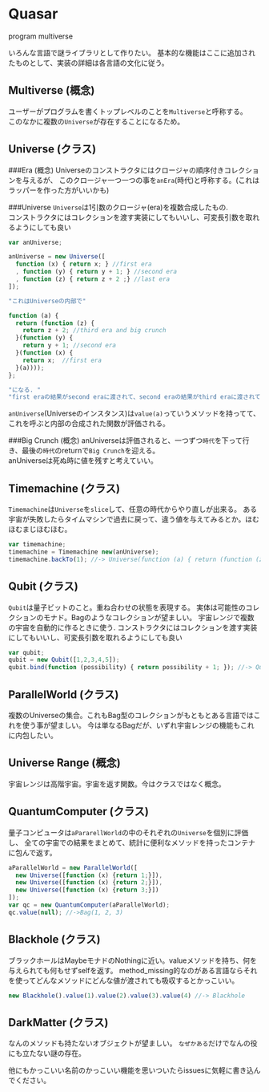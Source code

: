 Quasar
=========

program multiverse

いろんな言語で謎ライブラリとして作りたい。
基本的な機能はここに追加されたものとして、実装の詳細は各言語の文化に従う。

Multiverse (概念)
-----------------
ユーザーがプログラムを書くトップレベルのことを`Multiverse`と呼称する。  
このなかに複数の`Universe`が存在することになるため。


Universe (クラス)
-----------------

###Era (概念)
Universeのコンストラクタにはクロージャの順序付きコレクションを与えるが、
このクロージャ一つ一つの事を`anEra`(時代)と呼称する。(これはラッパーを作った方がいいかも)

###Universe 
`Universe`は1引数のクロージャ(era)を複数合成したもの.   
コンストラクタにはコレクションを渡す実装にしてもいいし、可変長引数を取れるようにしても良い

```javascript
var anUniverse;

anUniverse = new Universe([
  function (x) { return x; } //first era
  , function (y) { return y + 1; } //second era
  , function (z) { return z + 2 ;} //last era
]);

"これはUniverseの内部で"

function (a) {
  return (function (z) {
    return z + 2; //third era and big crunch
  }(function (y) {
    return y + 1; //second era
  }(function (x) {
    return x;  //first era
  }(a))));
};

"になる. "
"first eraの結果がsecond eraに渡されて、second eraの結果がthird eraに渡されて..."
```

`anUniverse`(Universeのインスタンス)は`value(a)`っていうメソッドを持ってて、これを呼ぶと内部の合成された関数が評価される。

###Big Crunch (概念)
anUniverseは評価されると、一つずつ`時代`を下って行き、最後の`時代`のreturnで`Big Crunch`を迎える。  
anUniverseは死ぬ時に値を残すと考えていい。

Timemachine (クラス)
--------------------
`Timemachine`は`Universe`を`slice`して、任意の時代からやり直しが出来る。
ある宇宙が失敗したらタイムマシンで過去に戻って、違う値を与えてみるとか。ほむほむまじほむほむ。

```javascript
var timemachine;
timemachine = Timemachine new(anUniverse);
timemachine.backTo(1); //-> Universe(function (a) { return (function (z) { return z + 2; }(function () { return y+1 }(a))); })
```

Qubit (クラス)
--------------
`Qubit`は量子ビットのこと。重ね合わせの状態を表現する。
実体は可能性のコレクションのモナド。Bagのようなコレクションが望ましい。
宇宙レンジで複数の宇宙を自動的に作るときに使う.
コンストラクタにはコレクションを渡す実装にしてもいいし、可変長引数を取れるようにしても良い

```javascript
var qubit;
qubit = new Qubit([1,2,3,4,5]);
qubit.bind(function (possibility) { return possibility + 1; }); //-> Qubit(2,3,4,5,6)
```

ParallelWorld (クラス)
----------------------
複数のUniverseの集合。これもBag型のコレクションがもともとある言語ではこれを使う事が望ましい。
今は単なるBagだが、いずれ宇宙レンジの機能もこれに内包したい。

Universe Range (概念)
---------------------
宇宙レンジは高階宇宙。宇宙を返す関数。今はクラスではなく概念。

QuantumComputer (クラス)
------------------------
量子コンピュータは`aPararellWorld`の中のそれぞれの`Universe`を個別に評価し、
全ての宇宙での結果をまとめて、統計に便利なメソッドを持ったコンテナに包んで返す。

```javascript
aParallelWorld = new ParallelWorld([
  new Universe([function (x) {return 1;}]),
  new Universe([function (x) {return 2;}]),
  new Universe([function (x) {return 3;}])
]);
var qc = new QuantumComputer(aParallelWorld);
qc.value(null); //->Bag(1, 2, 3)
```

Blackhole (クラス)
------------------
ブラックホールはMaybeモナドのNothingに近い。valueメソッドを持ち、何を与えられても何もせずselfを返す。
method_missing的なのがある言語ならそれを使ってどんなメソッドにどんな値が渡されても吸収するとかっこいい。

```javascript
new Blackhole().value(1).value(2).value(3).value(4) //-> Blackhole
```

DarkMatter (クラス)
-------------------
なんのメソッドも持たないオブジェクトが望ましい。
`なぜかある`だけでなんの役にも立たない謎の存在。

他にもかっこいい名前のかっこいい機能を思いついたらissuesに気軽に書き込んでください。
